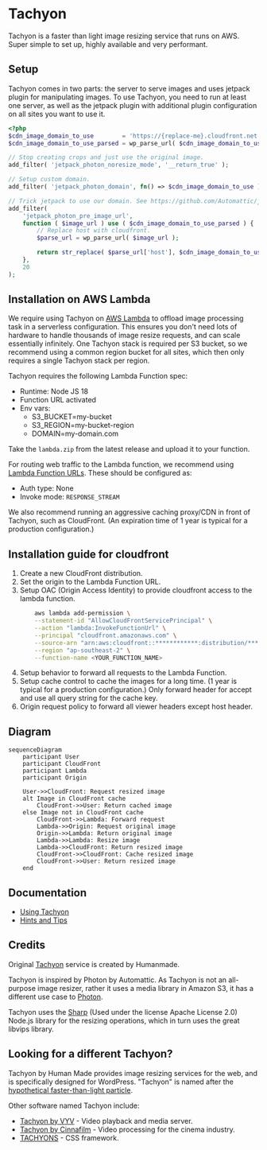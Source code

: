 # Tachyon

Tachyon is a faster than light image resizing service that runs on AWS. Super simple to set up, highly available and very performant.

## Setup

Tachyon comes in two parts: the server to serve images and uses jetpack plugin for manipulating images. To use Tachyon, you need to run at least one server, as well as the jetpack plugin with additional plugin configuration on all sites you want to use it.

```php
<?php
$cdn_image_domain_to_use        = 'https://{replace-me}.cloudfront.net'
$cdn_image_domain_to_use_parsed = wp_parse_url( $cdn_image_domain_to_use );

// Stop creating crops and just use the original image.
add_filter( 'jetpack_photon_noresize_mode', '__return_true' );

// Setup custom domain.
add_filter( 'jetpack_photon_domain', fn() => $cdn_image_domain_to_use );

// Trick jetpack to use our domain. See https://github.com/Automattic/jetpack/blob/946220362c7db84cad03c7fae4c76c5930b46fd5/projects/packages/image-cdn/src/class-image-cdn-core.php#L163-L175
add_filter(
	'jetpack_photon_pre_image_url',
	function ( $image_url ) use ( $cdn_image_domain_to_use_parsed ) {
		// Replace host with cloudfront.
		$parse_url = wp_parse_url( $image_url );

		return str_replace( $parse_url['host'], $cdn_image_domain_to_use_parsed['host'], $image_url );
	},
	20
);
```

## Installation on AWS Lambda

We require using Tachyon on [AWS Lambda](https://aws.amazon.com/lambda/details/) to offload image processing task in a serverless configuration. This ensures you don't need lots of hardware to handle thousands of image resize requests, and can scale essentially infinitely. One Tachyon stack is required per S3 bucket, so we recommend using a common region bucket for all sites, which then only requires a single Tachyon stack per region.

Tachyon requires the following Lambda Function spec:

- Runtime: Node JS 18
- Function URL activated
- Env vars:
  - S3_BUCKET=my-bucket
  - S3_REGION=my-bucket-region
  - DOMAIN=my-domain.com

Take the `lambda.zip` from the latest release and upload it to your function.

For routing web traffic to the Lambda function, we recommend using [Lambda Function URLs](https://docs.aws.amazon.com/lambda/latest/dg/urls-configuration.html). These should be configured as:

- Auth type: None
- Invoke mode: `RESPONSE_STREAM`

We also recommend running an aggressive caching proxy/CDN in front of Tachyon, such as CloudFront. (An expiration time of 1 year is typical for a production configuration.)

## Installation guide for cloudfront

1. Create a new CloudFront distribution.
1. Set the origin to the Lambda Function URL.
1. Setup OAC (Origin Access Identity) to provide cloudfront access to the lambda function.
	```bash
		aws lambda add-permission \
		--statement-id "AllowCloudFrontServicePrincipal" \
		--action "lambda:InvokeFunctionUrl" \
		--principal "cloudfront.amazonaws.com" \
		--source-arn "arn:aws:cloudfront::************:distribution/***********" \
		--region "ap-southeast-2" \
		--function-name <YOUR_FUNCTION_NAME>
	```
1. Setup behavior to forward all requests to the Lambda Function.
1. Setup cache control to cache the images for a long time. (1 year is typical for a production configuration.) Only forward header for accept and use all query string for the cache key.
1. Origin request policy to forward all viewer headers except host header.

## Diagram

```mermaid
sequenceDiagram
    participant User
    participant CloudFront
    participant Lambda
    participant Origin

    User->>CloudFront: Request resized image
    alt Image in CloudFront cache
        CloudFront->>User: Return cached image
    else Image not in CloudFront cache
        CloudFront->>Lambda: Forward request
        Lambda->>Origin: Request original image
        Origin->>Lambda: Return original image
        Lambda->>Lambda: Resize image
        Lambda->>CloudFront: Return resized image
        CloudFront->>CloudFront: Cache resized image
        CloudFront->>User: Return resized image
    end
```


## Documentation

* [Using Tachyon](./docs/using.md)
* [Hints and Tips](./docs/tips.md)

## Credits

Original [Tachyon](https://github.com/humanmade/tachyon) service is created by Humanmade.

Tachyon is inspired by Photon by Automattic. As Tachyon is not an all-purpose image resizer, rather it uses a media library in Amazon S3, it has a different use case to [Photon](https://jetpack.com/support/photon/).

Tachyon uses the [Sharp](https://github.com/lovell/sharp) (Used under the license Apache License 2.0) Node.js library for the resizing operations, which in turn uses the great libvips library.


## Looking for a different Tachyon?

Tachyon by Human Made provides image resizing services for the web, and is specifically designed for WordPress. "Tachyon" is named after the [hypothetical faster-than-light particle](https://en.wikipedia.org/wiki/Tachyon).

Other software named Tachyon include:

* [Tachyon by VYV](https://tachyon.video/) - Video playback and media server.
* [Tachyon by Cinnafilm](https://cinnafilm.com/product/tachyon/) - Video processing for the cinema industry.
* [TACHYONS](https://tachyons.io/) - CSS framework.
